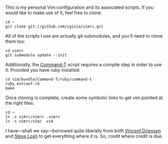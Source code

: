 This is my personal Vim configuration and its associated scripts. If you would like to make use of it, feel free to clone:

	cd ~
	git clone git://github.com/cgioia/vimrc.git

All of the scripts I use are actually git submodules, and you'll need to clone them too:

	cd vimrc
	git submodule update --init

Additionally, the [Command-T][ct] script requires a compile step in order to use it. Provided you have ruby installed:

	cd vim/bundle/Command-T/ruby/command-t
	ruby extconf.rb
	make

Once cloning is complete, create some symbolic links to get vim pointed at the right files:

	cd ~
	ln -s vimrc/vimrc .vimrc
	ln -s vimrc/vim/ .vim

I have—shall we say—borrowed quite liberally from both [Vincent Driessen][nvie] and [Steve Losh][sjl] to get everything where it is. So, credit where credit is due.

[nvie]: https://github.com/nvie/vimrc
[sjl]: https://bitbucket.org/sjl/dotfiles/
[ct]: https://github.com/wincent/Command-T
